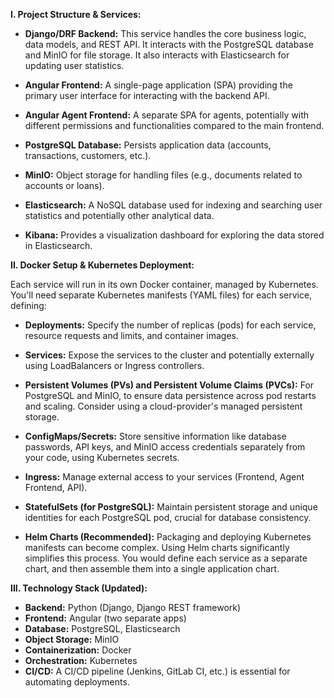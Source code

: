 **I. Project Structure & Services:**

* **Django/DRF Backend:** This service handles the core business logic, data models, and REST API.  It interacts with the PostgreSQL database and MinIO for file storage.  It also interacts with Elasticsearch for updating user statistics.

* **Angular Frontend:**  A single-page application (SPA) providing the primary user interface for interacting with the backend API.

* **Angular Agent Frontend:** A separate SPA for agents, potentially with different permissions and functionalities compared to the main frontend.

* **PostgreSQL Database:**  Persists application data (accounts, transactions, customers, etc.).

* **MinIO:** Object storage for handling files (e.g., documents related to accounts or loans).

* **Elasticsearch:**  A NoSQL database used for indexing and searching user statistics and potentially other analytical data.

* **Kibana:**  Provides a visualization dashboard for exploring the data stored in Elasticsearch.


**II. Docker Setup & Kubernetes Deployment:**

Each service will run in its own Docker container, managed by Kubernetes.  You'll need separate Kubernetes manifests (YAML files) for each service, defining:

* **Deployments:**  Specify the number of replicas (pods) for each service, resource requests and limits, and container images.

* **Services:**  Expose the services to the cluster and potentially externally using LoadBalancers or Ingress controllers.

* **Persistent Volumes (PVs) and Persistent Volume Claims (PVCs):** For PostgreSQL and MinIO, to ensure data persistence across pod restarts and scaling.  Consider using a cloud-provider's managed persistent storage.

* **ConfigMaps/Secrets:** Store sensitive information like database passwords, API keys, and MinIO access credentials separately from your code, using Kubernetes secrets.

* **Ingress:**  Manage external access to your services (Frontend, Agent Frontend, API).

* **StatefulSets (for PostgreSQL):**  Maintain persistent storage and unique identities for each PostgreSQL pod, crucial for database consistency.

* **Helm Charts (Recommended):**  Packaging and deploying Kubernetes manifests can become complex.  Using Helm charts significantly simplifies this process. You would define each service as a separate chart, and then assemble them into a single application chart.

**III. Technology Stack (Updated):**

* **Backend:** Python (Django, Django REST framework)
* **Frontend:** Angular (two separate apps)
* **Database:** PostgreSQL, Elasticsearch
* **Object Storage:** MinIO
* **Containerization:** Docker
* **Orchestration:** Kubernetes
* **CI/CD:**  A CI/CD pipeline (Jenkins, GitLab CI, etc.) is essential for automating deployments.
